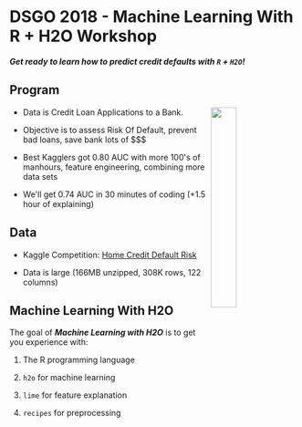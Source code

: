 # DSGO 2018 - Machine Learning With R + H2O Workshop

___Get ready to learn how to predict credit defaults with `R` + `H2O`!___

## Program

<a href="https://www.kaggle.com/c/home-credit-default-risk">
<img src="00_images/kaggle_credit_default.png" width="30%" align="right">
</a>

- Data is Credit Loan Applications to a Bank. 

- Objective is to assess Risk Of Default, prevent bad loans, save bank lots of \$\$\$

- Best Kagglers got 0.80 AUC with more 100's of manhours, feature engineering, combining more data sets 

- We'll get 0.74 AUC in 30 minutes of coding (+1.5 hour of explaining)




## Data

- Kaggle Competition: [Home Credit Default Risk](https://www.kaggle.com/c/home-credit-default-risk)

- Data is large (166MB unzipped, 308K rows, 122 columns)



## Machine Learning With H2O

The goal of ___Machine Learning with H2O___ is to get you experience with:

1. The R programming language

2. `h2o` for machine learning

3. `lime` for feature explanation

4. `recipes` for preprocessing
